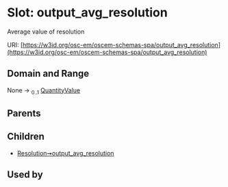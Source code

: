 
# Slot: output_avg_resolution

Average value of resolution

URI: [https://w3id.org/osc-em/oscem-schemas-spa/output_avg_resolution](https://w3id.org/osc-em/oscem-schemas-spa/output_avg_resolution)


## Domain and Range

None &#8594;  <sub>0..1</sub> [QuantityValue](QuantityValue.md)

## Parents


## Children

 *  [Resolution➞output_avg_resolution](Resolution_output_avg_resolution.md)

## Used by

